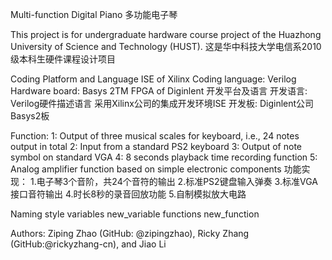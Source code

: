 Multi-function Digital Piano
多功能电子琴

This project is for undergraduate hardware course project of the Huazhong University of Science and Technology (HUST).
这是华中科技大学电信系2010级本科生硬件课程设计项目

Coding Platform and Language
ISE of Xilinx
Coding language: Verilog
Hardware board: Basys 2TM FPGA of Diginlent
开发平台及语言
开发语言: Verilog硬件描述语言
采用Xilinx公司的集成开发环境ISE
开发板: Diginlent公司Basys2板

Function:
1: Output of three musical scales for keyboard, i.e., 24 notes output in total
2: Input from a standard PS2 keyboard
3: Output of note symbol on standard VGA
4: 8 seconds playback time recording function
5: Analog amplifier function based on simple electronic components
功能实现：
1.电子琴3个音阶，共24个音符的输出
2.标准PS2键盘输入弹奏
3.标准VGA接口音符输出
4.时长8秒的录音回放功能
5.自制模拟放大电路

Naming style
variables new_variable
functions new_function

Authors:
Ziping Zhao (GitHub: @zipingzhao), Ricky Zhang (GitHub:@rickyzhang-cn), and Jiao Li
